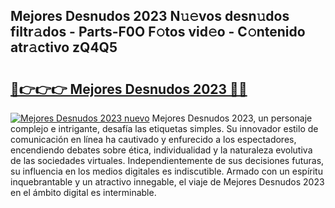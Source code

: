 ## Mejores Desnudos 2023 N𝚞𝚎vos desn𝚞dos filtr𝚊dos - Parts-F0O F𝚘tos vid𝚎o - C𝚘ntenido atr𝚊ctivo zQ4Q5

# <h2><a href="http://mb8dqy8.tromn.icu/?c=Mejores+Desnudos+2023">🔗👉👉👉 Mejores Desnudos 2023 🔗🔗</a></h2>

[![Mejores Desnudos 2023 nuevo](https://i.imgur.com/pEAQMta.gif)](http://mb8dqy8.tromn.icu/?c=Mejores+Desnudos+2023)
Mejores Desnudos 2023, un personaje complejo e intrigante, desafía las etiquetas simples. Su innovador estilo de comunicación en línea ha cautivado y enfurecido a los espectadores, encendiendo debates sobre ética, individualidad y la naturaleza evolutiva de las sociedades virtuales. Independientemente de sus decisiones futuras, su influencia en los medios digitales es indiscutible. Armado con un espíritu inquebrantable y un atractivo innegable, el viaje de Mejores Desnudos 2023 en el ámbito digital es interminable.
